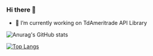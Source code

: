 ### Hi there 👋

<!--
**ucrengineer/ucrengineer** is a ✨ _special_ ✨ repository because its `README.md` (this file) appears on your GitHub profile.


Here are some ideas to get you started:
-->

- 🔭 I’m currently working on TdAmeritrade API Library
<!--
- 🌱 I’m currently learning ...
- 👯 I’m looking to collaborate on ...
- 🤔 I’m looking for help with ...
- 💬 Ask me about ...
- 📫 How to reach me: ...
- 😄 Pronouns: ...
- ⚡ Fun fact: ...
-->
![Anurag's GitHub stats](https://github-readme-stats.vercel.app/api?username=ucrengineer&show_icons=true&theme=tokyonight)

[![Top Langs](https://github-readme-stats.vercel.app/api/top-langs/?username=ucrengineer)](https://github.com/anuraghazra/github-readme-stats)
